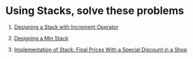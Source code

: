 # Using Stacks, solve these problems

1. <a href="https://leetcode.com/problems/design-a-stack-with-increment-operation/description/?envType=problem-list-v2&envId=design">Designing a Stack with Increment Operator</a>

2. <a href="https://leetcode.com/problems/min-stack/description/?envType=problem-list-v2&envId=design">Designing a Min Stack</a>

3. <a href="https://leetcode.com/problems/final-prices-with-a-special-discount-in-a-shop/description/?envType=problem-list-v2&envId=monotonic-stack">Implementation of Stack: Final Prices With a Special Discount in a Shop</a>
